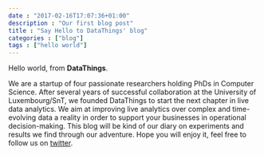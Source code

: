 ```yaml
---
date : "2017-02-16T17:07:36+01:00"
description : "Our first blog post"
title : "Say Hello to DataThings' blog"
categories : ["blog"]
tags : ["hello world"]
---
```


Hello world, from **DataThings**.

We are a startup of four passionate researchers holding PhDs in Computer Science.
After several years of successful collaboration at the University of Luxembourg/SnT, we founded DataThings to start the next chapter in live data analytics.
We aim at improving live analytics over complex and time-evolving data a reality in order to support your businesses in operational decision-making.
This blog will be kind of our diary on experiments and results we find through our adventure.
Hope you will enjoy it, feel free to follow us on [twitter](www.twiter.com/datathingslu).

